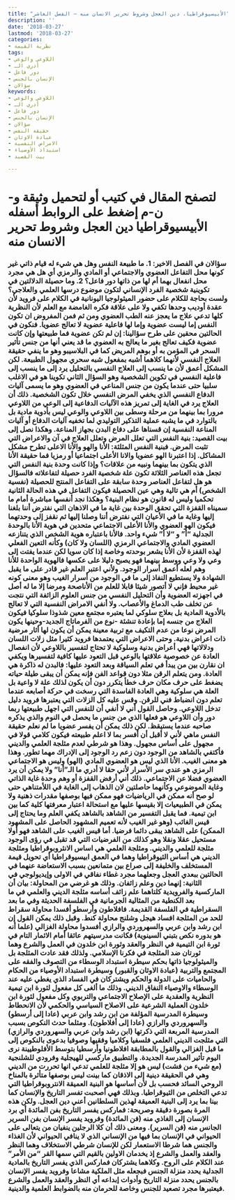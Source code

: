 ```yaml
---
title: "الأبيسيوقراطيا، دين العجل وشروط تحرير الانسان منه – الفصل العاشر"
description: ''
date: '2018-03-27'
lastmod: '2018-03-27'
categories:
- نظرية القيمة
tags:
- اللاوعي والوعي
- أدري الـ
- دور فاعل
- الإنسان بالجنس
- سؤالان
keywords:
- اللاوعي والوعي
- أدري الـ
- دور فاعل
- الإنسان بالجنس
- سؤالان
- حقيقة النفس
- عبادة الاوثان
- الامراض النفسية
- استبداد الأوصياء
- بيت القصيد

---
```

# **لتصفح المقال في كتيب أو لتحميل وثيقة و-ن-م إضغط على الروابط أسفله** **الأبيسيوقراطيا دين العجل وشروط تحرير الانسان منه**

### سؤالان في الفصل الاخير: 1. ما طبيعة النفس وهل هي شيء له قيام ذاتي غير كونها محل التفاعل العضوي والاجتماعي أو المادي والرمزي أي هل هي مجرد محل انفعال بهما أم لها من ذاتها دور فاعل؟ 2. وما حصيلة الدلالتين في تكوينية شخصية الفرد الإنساني لتكون موضوع درسها العلمي والعلاجي؟ ولست بحاجة للكلام على حضور الميثولوجيا اليونانية في الكلام على فرويد لأن عقدة أوديب وحدها تكفي ولا على علاقة فكره الغامضة مع العلم لأن النظرية كلها تدعي علاج ما يعجز عنه الطب العضوي ومن ثم فمن المفروض ان تكون النفس إما ليست عضوية وإما لها فاعلية عضوية لا تعالج عضويا. فنكون في الحالتين محقين على طرح سؤالينا: إن لم تكن عضوية فما طبيعتها وإن كانت عضوية فكيف تعالج بغير ما يعالج به العضوي ما قد يعني أنها من جنس تأثير السحر في المؤمن به أو بوهم المريض كما في البلاسيبو وهو ما ينفي حقيقة العلاج النفسي لأنهما كلاهما أشبه بمفعول شبه سحري مجهول الطبيعة. لكن المشكل أعمق لأن ما ينسب إلى العلاج النفسي بالتحليل يرد إلى ما ينسب إلى فاعلية النفسي في تكوين الشخصية وهو السؤال الثاني تكوينا هو في الاغلب سلبيا حتى عندما يكون من جنس المناعي في العضوي وهو ما يسمى آليات الدفاع النفسي الذي يخفي المرض النفسي خلال تكون الشخصية. ذلك أن العلاج يرد في الغاية إلى تمريز هذه الآليات الدفاعية إلى الوعي من اللاوعي مرورا بما بينهما من مرحلة وسطى بين اللاوعي والوعي ليس بأدوية مادية بل بالتوارد في ما يشبه عملية التذكير التوليدي لما تخفيه آليات الدفاع أو آليات المناعة النفسية إن قسناها على دفاع البدن بجهاز المناعة. وهكذا نصل إلى بيت القصيد: بنية النفس التي تعلل المرض وتعلل العلاج في آن والاعراض التي تثبت المرض. فبنية النفس المثلثة: الأنا والهو والأنا الاعلى تطرح مشكل المشاكل. إذا اعتبرنا الهو عضويا والانا الأعلى اجتماعيا أو رمزيا فما حقيقة الأنا الذي يتكون بما بينهما ونبيه من علاقات؟ وإذا كانت وحدة بنية النفس التي تجعل هذه العناصر الثلاثة تكون علة شخصية الفرد حصيلة لتفاعلاته فالسؤال هو هل لتفاعل العناصر وحدة سابقة على التفاعل المنتج للحصيلة (نفسية الشخص) أم هي تالية وهي عين الحصيلة فيكون التفاعل في هذه الحالة الثانية تحكميا وليس له قانون هو نظام البنية؟ وهكذا نجد أنفسها مباشرة أمام ما سميناه القفزة التي تحقق الوحدة بين غاية ما في الاذهان التي نفترض أننا بلغنا إليها وغاية ما في الأعيان التي نفترض أننا وصلنا إليها ثم نقفز إلى وحدتهما فيكون الهو العضوي والأنا الأعلى الاجتماعي متحدين في هوية الأنا بالوحدة الجدلية “أ” و “لا أ” شيء واحد. فالأنا باعتباره هوية الشخص الذي يتنازعه العضوي المادي والاجتماعي الرمزي (اللسان ولا كان) وكأنه التعين الفعلي لهذه القفزة لأن الأنا يشعر بوحدته وخاصة إذا كان سويا لكن عندما يفتت إلى وعي ولا وعي ووسط بينهما فهو يصبح دليلا على عكسها فالهوية الواحدة للأنا وهم لعله أعمق أسرار الوجود. ولأني اعتبر العلم غير قادر على ما يقبل الشهادة ولا يستطيع النفاذ إلى ما في الوجود من أسرار الغيب وهو معنى كونه غير محيط فإني لا أتصور شيئا قابلا للعلم من الأناصحة ومرضا إلا ما له أصل في اجهزته العضوية وأن التحليل النفسي من جنس العلوم الزائفة التي نتجت عن تخلف طب الدماغ والأعصاب. ولا أنفي الامراض النفسية التي لا تعالج بالأدوية المادية بل بعلاج سلوكي لما يعتبره مجتمع معين شذوذا سلوكيا فيكون العلاج من جنسه إما بإعادة تنشئة -نوع من الفرماتاج الجديد-وحينها يكون المرض نوعا من عدم التكيف مع تربية معينة يمكن أن يكون لها أثار مرضية ذات اعراض بدنية. وحتى الاعراض التي يعتمدها فرويد كثيرا مثل زلات اللسان ودلالاتها فهي أعراض بدنية وسلوكية لا تحتاج لتفسير باللاوعي لأن انفصال العادة عن خصوصية علاقتها بالوعي قبل التعود عليها كافية لتفسيرها ويكفي ان نقارن بين من يبدأ في تعلم السياقة وبعد التعود عليها: فالبدن له ذاكرة هي العادة. ومن يتعلم الرقن مثلا دون قواعد الفن فإنه يمكن أن يبقى طيلة حياته يضغط على حرف مكان حرف خطأ يتكرر دون أن يكون لذلك علة لا واعية بل العلة هي سلوكية وهي العادة الفاسدة التي رسخت في حركة أصابعه عندما تعلم دون انضباط فني للرقن. وقس عليه كل الزلات التي يعتبرها فرويد دليل تدخل اللاوعي. وحاصل القول أني لا أنفي أن للنفس التي اجهل طبيعتها ربما دور وأن اللاوعي هو فعلها الذي من جنس ما يحصل في النوم والذي يذكره صاحبه عندما يستيقظ. لكن ذلك يمكن أن يفسر عضويا ما لم نعلم حقيقة النفس ماهي لأني لا أقبل أن أفسر بما لا اعلم طبيعته فيكون كلامي قولا في مجهول على أساس مجهول. وهذا هو شرطي لعدم مثلجة العلمي والديني فأكتفي بالشاهد من الوجود دون زعم رد الوجود إلى الإدراك مهما تطور. وهذا هو معنى الغيب. الأنا الذي ليس هو العضوي المادي (الهو) وليس هو الاجتماعي الرمزي هو عندي سر الأسرار لأني حقا لا أدري ما الـ”أنا” ولا يمكن أن يرد العضوي فضلا عن الاجتماعي. ذلك أني أرفض القفزة أو وهم وحدة غاية الذاتي وغاية الموضوعي وكأنهما حاصلتين لان الذهاب إلى الغاية في اللأمتناهي حتى لو صح أنه ممكن في الرياضيات فهو ممكن فيها بوصفها مقدرات ذهنية ولا يمكن في الطبيعيات إلا بقيسها عليها مع استحالة اعتبار معرفتها كلية كما بين ابن تيمية. فما يقبل التفسير من الشاهد بالشاهد يكفي العلم وما يحتاج إلى قيس الغائب (وهو غير الغيب لأنه تعميم المشهود الحاصل على المشهود الممكن) على الشاهد يبقى دائما فرضيا. أما قيس الغيب على الشاهد فهو أولا مستحيل عقلا ونقلا وهو كذلك من الفرضيات التي قد تقبل في رؤى الوجود مثلجة للعلمي والديني. ومثلجة العلمي هي اساس الانثروبوقراطيا ومثلجة الديني هي أساس الثيوقراطيا وهما في العمق ابيسيوقراطيا أي تحويل قيمة المستخلف والخليفة إلى صراع بين متمانعين بسبب الاستعاضة عنهما في الحالتين ببعدي العجل وجعلهما مجرد غطاء نفاقي في الاولى وإيديولوجي في الثانية: إنهما دين وعلم زائفان. وذلك هو غرضي من المحاولة: بيان أن الماركسية والفرويدية كلتاهما علم زائف أساسه مثلجة الديني والعلمي في ما بعد الكنطية من المثالية الجرمانية في الفلسفة الحديثة وفي ما بعد السقراطية في الفلسفة القديمة. فافلاطون وأرسطو أفسدا محاولة سقراط للحد من المثلجة افساد هيجل وشلنج محاولة كنط. وقبل ذلك يمكن القول إن ابن رشد وابن عربي والسهروردي والرازي أفسدوا محاولة الغزالي (علما أنه هو بدوره نكص بتبني السينوية) فكانت مدرسيتهم عائقا أمام الاثمار التام في ثورة ابن التيمية في النظر والعقد وثورة ابن خلدون في العمل والشرع وهما ثورتان ضد المثلجة في فكرنا الإسلامي. ولذلك فقد عادت المثلجة بل والميثولوجيا ذاتها بحكم سيطرة استبداد الوسطاء من التصوف والفقه على المجتمع والتربية (عبادة الاوثان والقبور) وسيطرة استبداد الأوصياء من الحكام والحاميات على الدولة والحكم ويشتركان في الفساد الذي يغطي عليه عند الوسطاء والاوصياء النفاق الديني. وذلك ما ألغى كل مفعول لثورة ابن تيمية النظرية والعقدية على الإصلاح الاجتماعي والتربوي وكل مفعول لثورة ابن خلدون العملية الشرعية على الاصلاح السياسي والحكمي لأن الانحطاط وسيطرة المدرسية المؤلفة من ابن رشد وابن عربي (عادا إلى أرسطو) والسهروردي والرازي (عادا إلى أفلاطون). ومثلما حدث النكوص بسبب المدرسية المربعة التي ذكرتها (ابن رشد وابن عربي والسهروردي والرازي) التي مثلجت الديني العلمي فلسفيا وكلاميا وفقيها وصوفيا بدعوى بالنكوص إلى ما قبل الغزالي والقول بالمطابقة افلاطونيا وأرسطيا بتوسط الأفلوطيينة نرى اليوم تأثير المدرسة الجديدة. والتطبيق ماركسي للهيجلية وفرودي للشلنجية (مع شيء من فشت) ليس هو إلا مثلجة للعلمي تدعي انها تحررت من الديني وهي في الحقيقة دينية إلى الاذقان كما بينت ليس بوصفها متأثرة بالمناخ الروحي السائد فحسب بل لأن أساسها هو البنية العميقة الانتروبوقراطيا التي تدعي التخلص من الثيوقراطيا. وبذلك فهي أصحبت تفسر التاريخ والإنسان كما بينا بما يرد إلى البنية العميقة لهذين السلطانين أعني دين العجل. ولكن هذه المرة بصورة دقيقة وصريحة: فماركس يفسر التاريخ بفن المائدة أي برد الإنسان إلى الغاذي منه (فن المائدة) وفرويد يفسر الإنسان بفن السرير الجانس منه (فن السرير). ومعنى ذلك أن كلا الرجلين ينفيان من يتعالى على الحيواني في الإنسان بما فيها من الإنساني الذي لا ينافي الحيواني لأن الغذاء والجنس هما شرطا الاستعمار لكن للإنسان شرطي الاستخلاف وهما النظر والعقد والعمل والشرع إذ يخدمان الاولين بالقيم التي سمها القر “من الأمر” عند الكلام على الروح. وكلاهما يشتركان فماركس الذي يفسر التاريخ بالمادية الجدلية يحدد منزلة الجنس فبجعله مثل الملكية مشاعا وفرويد يفسر الإنسان بالجنس يحدد منزلة التاريخ وأدوات إبداعه أي النظر والعقد والعمل والشرع فيعتبرها مجرد تصعيد للجنس وخاصة للحرمان منه بالضوابط العلمية والدينية.

###